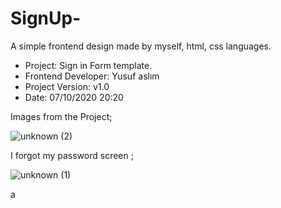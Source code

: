 # SignUp-
A simple frontend design made by myself, html, css languages.


- Project: Sign in  Form template.
- Frontend Developer: Yusuf aslım
- Project Version: v1.0
- Date: 07/10/2020 20:20


Images from the Project;


![unknown (2)](https://user-images.githubusercontent.com/72263391/95738587-24609500-0c92-11eb-960f-523d72c5c06c.png)

I forgot my password screen ;

![unknown (1)](https://user-images.githubusercontent.com/72263391/95736894-84097100-0c8f-11eb-9155-b561e823d945.png)



a
